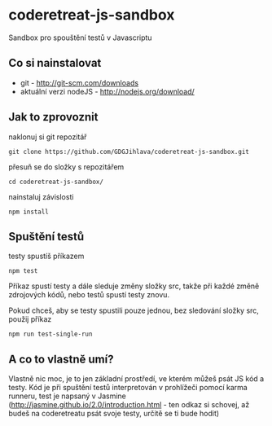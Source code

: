# coderetreat-js-sandbox
Sandbox pro spouštění testů v Javascriptu

## Co si nainstalovat
- git - http://git-scm.com/downloads
- aktuální verzi nodeJS - http://nodejs.org/download/

## Jak to zprovoznit
naklonuj si git repozitář
```
git clone https://github.com/GDGJihlava/coderetreat-js-sandbox.git
``` 
přesuň se do složky s repozitářem
```
cd coderetreat-js-sandbox/
``` 
nainstaluj závislosti
```
npm install
``` 

## Spuštění testů
testy spustíš příkazem
```
npm test
``` 
Příkaz spustí testy a dále sleduje změny složky src, takže při každé změně zdrojových kódů, nebo testů spustí testy znovu.

Pokud chceš, aby se testy spustili pouze jednou, bez sledování složky src, použij příkaz
```
npm run test-single-run
```

## A co to vlastně umí?
Vlastně nic moc, je to jen základní prostředí, ve kterém můžeš psát JS kód a testy. 
Kód je při spuštění testů interpretován v prohlížeči pomocí karma runneru, test je napsaný v Jasmine (http://jasmine.github.io/2.0/introduction.html - ten odkaz si schovej, až budeš na coderetreatu psát svoje testy, určitě se ti bude hodit)
